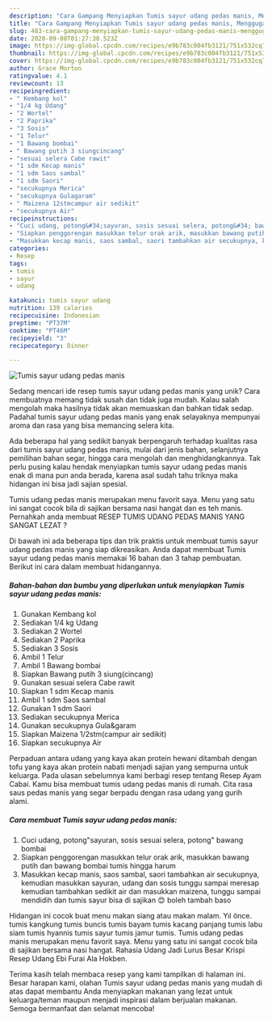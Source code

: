 ```yaml
---
description: "Cara Gampang Menyiapkan Tumis sayur udang pedas manis, Menggugah Selera"
title: "Cara Gampang Menyiapkan Tumis sayur udang pedas manis, Menggugah Selera"
slug: 483-cara-gampang-menyiapkan-tumis-sayur-udang-pedas-manis-menggugah-selera
date: 2020-09-08T01:27:38.523Z
image: https://img-global.cpcdn.com/recipes/e9b783c004fb3121/751x532cq70/tumis-sayur-udang-pedas-manis-foto-resep-utama.jpg
thumbnail: https://img-global.cpcdn.com/recipes/e9b783c004fb3121/751x532cq70/tumis-sayur-udang-pedas-manis-foto-resep-utama.jpg
cover: https://img-global.cpcdn.com/recipes/e9b783c004fb3121/751x532cq70/tumis-sayur-udang-pedas-manis-foto-resep-utama.jpg
author: Grace Morton
ratingvalue: 4.1
reviewcount: 13
recipeingredient:
- " Kembang kol"
- "1/4 kg Udang"
- "2 Wortel"
- "2 Paprika"
- "3 Sosis"
- "1 Telur"
- "1 Bawang bombai"
- " Bawang putih 3 siungcincang"
- "sesuai selera Cabe rawit"
- "1 sdm Kecap manis"
- "1 sdm Saos sambal"
- "1 sdm Saori"
- "secukupnya Merica"
- "secukupnya Gulagaram"
- " Maizena 12stmcampur air sedikit"
- "secukupnya Air"
recipeinstructions:
- "Cuci udang, potong&#34;sayuran, sosis sesuai selera, potong&#34; bawang bombai"
- "Siapkan penggorengan masukkan telur orak arik, masukkan bawang putih dan bawang bombai tumis hingga harum"
- "Masukkan kecap manis, saos sambal, saori tambahkan air secukupnya, kemudian masukkan sayuran, udang dan sosis tunggu sampai meresap kemudian tambahkan sedikit air dan masukkan maizena, tunggu sampai mendidih dan tumis sayur bisa di sajikan 😊 boleh tambah baso"
categories:
- Resep
tags:
- tumis
- sayur
- udang

katakunci: tumis sayur udang 
nutrition: 139 calories
recipecuisine: Indonesian
preptime: "PT37M"
cooktime: "PT46M"
recipeyield: "3"
recipecategory: Dinner

---
```



![Tumis sayur udang pedas manis](https://img-global.cpcdn.com/recipes/e9b783c004fb3121/751x532cq70/tumis-sayur-udang-pedas-manis-foto-resep-utama.jpg)

Sedang mencari ide resep tumis sayur udang pedas manis yang unik? Cara membuatnya memang tidak susah dan tidak juga mudah. Kalau salah mengolah maka hasilnya tidak akan memuaskan dan bahkan tidak sedap. Padahal tumis sayur udang pedas manis yang enak selayaknya mempunyai aroma dan rasa yang bisa memancing selera kita.

Ada beberapa hal yang sedikit banyak berpengaruh terhadap kualitas rasa dari tumis sayur udang pedas manis, mulai dari jenis bahan, selanjutnya pemilihan bahan segar, hingga cara mengolah dan menghidangkannya. Tak perlu pusing kalau hendak menyiapkan tumis sayur udang pedas manis enak di mana pun anda berada, karena asal sudah tahu triknya maka hidangan ini bisa jadi sajian spesial.

Tumis udang pedas manis merupakan menu favorit saya. Menu yang satu ini sangat cocok bila di sajikan bersama nasi hangat dan es teh manis. Pernahkah anda membuat RESEP TUMIS UDANG PEDAS MANIS YANG SANGAT LEZAT ?


Di bawah ini ada beberapa tips dan trik praktis untuk membuat tumis sayur udang pedas manis yang siap dikreasikan. Anda dapat membuat Tumis sayur udang pedas manis memakai 16 bahan dan 3 tahap pembuatan. Berikut ini cara dalam membuat hidangannya.

<!--inarticleads1-->

##### Bahan-bahan dan bumbu yang diperlukan untuk menyiapkan Tumis sayur udang pedas manis:

1. Gunakan  Kembang kol
1. Sediakan 1/4 kg Udang
1. Sediakan 2 Wortel
1. Sediakan 2 Paprika
1. Sediakan 3 Sosis
1. Ambil 1 Telur
1. Ambil 1 Bawang bombai
1. Siapkan  Bawang putih 3 siung(cincang)
1. Gunakan sesuai selera Cabe rawit
1. Siapkan 1 sdm Kecap manis
1. Ambil 1 sdm Saos sambal
1. Gunakan 1 sdm Saori
1. Sediakan secukupnya Merica
1. Gunakan secukupnya Gula&amp;garam
1. Siapkan  Maizena 1/2stm(campur air sedikit)
1. Siapkan secukupnya Air


Perpaduan antara udang yang kaya akan protein hewani ditambah dengan tofu yang kaya akan protein nabati menjadi sajian yang sempurna untuk keluarga. Pada ulasan sebelumnya kami berbagi resep tentang Resep Ayam Cabai. Kamu bisa membuat tumis udang pedas manis di rumah. Cita rasa saus pedas manis yang segar berpadu dengan rasa udang yang gurih alami. 

<!--inarticleads2-->

##### Cara membuat Tumis sayur udang pedas manis:

1. Cuci udang, potong&#34;sayuran, sosis sesuai selera, potong&#34; bawang bombai
1. Siapkan penggorengan masukkan telur orak arik, masukkan bawang putih dan bawang bombai tumis hingga harum
1. Masukkan kecap manis, saos sambal, saori tambahkan air secukupnya, kemudian masukkan sayuran, udang dan sosis tunggu sampai meresap kemudian tambahkan sedikit air dan masukkan maizena, tunggu sampai mendidih dan tumis sayur bisa di sajikan 😊 boleh tambah baso


Hidangan ini cocok buat menu makan siang atau makan malam. Yıl önce. tumis kangkung tumis buncis tumis bayam tumis kacang panjang tumis labu siam tumis hyannis tumis sayur tumis jamur tumis. Tumis udang pedas manis merupakan menu favorit saya. Menu yang satu ini sangat cocok bila di sajikan bersama nasi hangat. Rahasia Udang Jadi Lurus Besar Krispi Resep Udang Ebi Furai Ala Hokben. 

Terima kasih telah membaca resep yang kami tampilkan di halaman ini. Besar harapan kami, olahan Tumis sayur udang pedas manis yang mudah di atas dapat membantu Anda menyiapkan makanan yang lezat untuk keluarga/teman maupun menjadi inspirasi dalam berjualan makanan. Semoga bermanfaat dan selamat mencoba!
